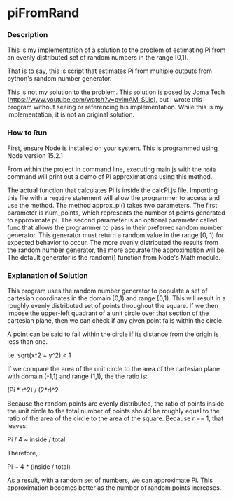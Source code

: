 # piFromRand
### Description ###
This is my implementation of a solution to the problem of estimating Pi from an evenly distributed set of random numbers in the range [0,1).

That is to say, this is script that estimates Pi from multiple outputs from python's random number generator.

This is not my solution to the problem. This solution is posed by Joma Tech (https://www.youtube.com/watch?v=pvimAM_SLic),
but I wrote this program without seeing or referencing his implementation. While this is my implementation, it is not an original solution.

### How to Run ###

First, ensure Node is installed on your system. This is programmed using Node version 15.2.1

From within the project in command line, executing main.js with the `node` command will print out a demo of Pi approximations using this method.

The actual function that calculates Pi is inside the calcPi.js file. Importing this file
with a `require` statement will allow the programmer to access and use the method.
The method approx_pi() takes two parameters. The first parameter is num_points, which
represents the number of points generated to approximate pi. The second parameter is
an optional parameter called func that allows the programmer to pass in their
preferred random number generator. This generator must return a random value in the
range [0, 1) for expected behavior to occur. The more evenly distributed the results
from the random number generator, the more accurate the approximation will be.
The default generator is the random() function from Node's Math module.


### Explanation of Solution ###

This program uses the random number generator to populate a set of cartesian coordinates in the
domain [0,1) and range [0,1). This will result in a roughly evenly distributed set of points
throughout the square. If we then impose the upper-left quadrant of a unit circle over that
section of the cartesian plane, then we can check if any given point falls within the circle.

A point can be said to fall within the circle if its distance from the origin is less than one.

i.e. sqrt(x^2 + y^2) < 1

If we compare the area of the unit circle to the area of the cartesian plane with domain (-1,1)
and range (1,1), the the ratio is:

(Pi * r^2) / (2*r)^2

Because the random points are evenly distributed, the ratio of points inside the unit circle
to the total number of points should be roughly equal to the ratio of the area of the
circle to the area of the square. Because r == 1, that leaves:

Pi / 4 ~ inside / total

Therefore,

Pi ~ 4 * (inside / total)

As a result, with a random set of numbers, we can approximate Pi. This approximation becomes
better as the number of random points increases.
